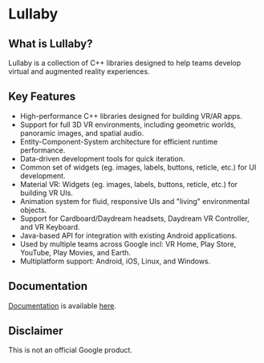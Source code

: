 # Lullaby

## What is Lullaby?
Lullaby is a collection of C++ libraries designed to help teams develop virtual
and augmented reality experiences.


## Key Features
*  High-performance C++ libraries designed for building VR/AR apps.
*  Support for full 3D VR environments, including geometric worlds, panoramic
   images, and spatial audio.
*  Entity-Component-System architecture for efficient runtime performance.
*  Data-driven development tools for quick iteration.
*  Common set of widgets (eg. images, labels, buttons, reticle, etc.) for UI
   development.
*  Material VR: Widgets (eg. images, labels, buttons, reticle, etc.) for
   building VR UIs.
*  Animation system for fluid, responsive UIs and "living" environmental
   objects.
*  Support for Cardboard/Daydream headsets, Daydream VR Controller, and VR
   Keyboard.
*  Java-based API for integration with existing Android applications.
*  Used by multiple teams across Google incl: VR Home, Play Store, YouTube,
   Play Movies, and Earth.
*  Multiplatform support: Android, iOS, Linux, and Windows.

## Documentation

[Documentation](g3doc/index.md) is available [here](g3doc/index.md).

## Disclaimer

This is not an official Google product.
